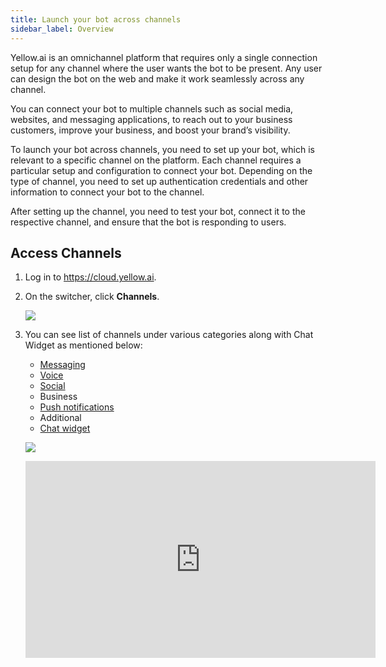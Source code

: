 ```yaml
---
title: Launch your bot across channels
sidebar_label: Overview
---
```


Yellow.ai is an omnichannel platform that requires only a single connection setup for any channel where the user wants the bot to be present. Any user can design the bot on the web and make it work seamlessly across any channel.

You can connect your bot to multiple channels such as social media, websites, and messaging applications, to reach out to your business customers,  improve your business, and boost your brand’s visibility.

To launch your bot across channels, you need to set up your bot, which is relevant to a specific channel on the platform. Each channel requires a  particular setup and configuration to connect your bot. Depending on the type of channel, you need to set up authentication credentials and other information to connect your bot to the channel.

After setting up the channel, you need to test your bot, connect it to the respective channel, and ensure that the bot is responding to users.

## Access Channels

1. Log in to https://cloud.yellow.ai.

2. On the switcher, click **Channels**.

   ![](https://i.imgur.com/K9D6fVB.jpg)

3. You can see list of channels under various categories along with Chat Widget as mentioned below:

   * [Messaging](https://docs.yellow.ai/docs/platform_concepts/channelConfiguration/messaging-overview)
   * [Voice](https://docs.yellow.ai/docs/platform_concepts/channelConfiguration/voice-overview)
   * [Social](https://docs.yellow.ai/docs/platform_concepts/channelConfiguration/social-overview)
   * Business
   * [Push notifications](https://docs.yellow.ai/docs/platform_concepts/channelConfiguration/mobilepush)
   * Additional
   * [Chat widget](https://docs.yellow.ai/docs/platform_concepts/channelConfiguration/chat-widget-overview)

    ![](https://i.imgur.com/6voFjYG.png)


   <iframe width="560" height="315" src="https://www.youtube.com/embed/wPJKEVAojpQ" title="YouTube video player" frameborder="0" allow="autoplay; clipboard-write; picture-in-picture" allowfullscreen></iframe>

